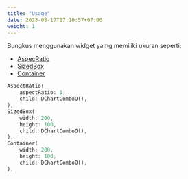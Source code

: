 ```yaml
---
title: "Usage"
date: 2023-08-17T17:10:57+07:00
weight: 1
---
```


Bungkus menggunakan widget yamg memiliki ukuran seperti:

- [AspecRatio](https://api.flutter.dev/flutter/widgets/AspectRatio-class.html)
- [SizedBox](https://api.flutter.dev/flutter/widgets/SizedBox-class.html)
- [Container](https://api.flutter.dev/flutter/widgets/Container-class.html)

```dart
AspectRatio(
    aspectRatio: 1,
    child: DChartComboO(),
),
SizedBox(
    width: 200,
    height: 100,
    child: DChartComboO(),
),
Container(
    width: 200,
    height: 100,
    child: DChartComboO(),
),
```

<br>
